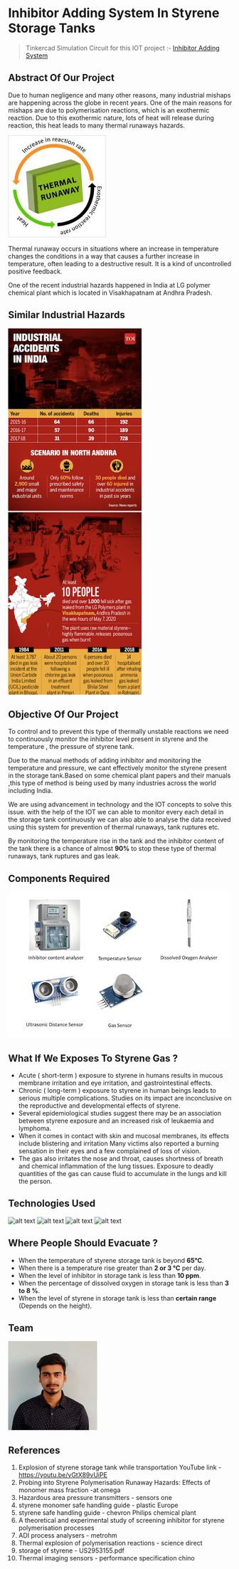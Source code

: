 # Inhibitor Adding System In Styrene Storage Tanks

> Tinkercad Simulation Circuit for this IOT project :- [Inhibitor Adding System](https://www.tinkercad.com/things/dovHE7qcp0i-inhibitor-adding-system/editel)


## Abstract Of Our Project

Due to human negligence and many other reasons, many  industrial mishaps are happening across the globe in recent years. One of the main reasons for mishaps are due  to polymerisation reactions, which is an exothermic  reaction. Due to this exothermic nature, lots of heat will release during reaction, this heat leads to many thermal runaways hazards.

![alt text](https://github.com/mvram123/Inhibitor-Adding-System-in-Styrene-Storage-tanks/blob/main/readme_resources/Thermal-Runaway.jpeg)

Thermal runaway occurs in situations where an  increase in temperature changes the conditions in a way  that causes a further increase in temperature, often leading to a destructive result. It is a kind of  uncontrolled positive feedback.

One of the recent industrial hazards happened in India at  LG polymer chemical plant which is located in Visakhapatnam at Andhra Pradesh.

## Similar Industrial Hazards 

![alt text](https://github.com/mvram123/Inhibitor-Adding-System-in-Styrene-Storage-tanks/blob/main/readme_resources/TOI%20Image1.png)
![alt text](https://github.com/mvram123/Inhibitor-Adding-System-in-Styrene-Storage-tanks/blob/main/readme_resources/TOI%20Image2.png)


## Objective Of Our Project

To control and to prevent this type of thermally unstable  reactions we need to continuously monitor the inhibitor level present in styrene and the temperature , the pressure of styrene tank.

Due to the manual methods of adding inhibitor and  monitoring the temperature and pressure, we cant effectively  monitor the styrene present in the storage tank.Based on some chemical plant papers and their  manuals ,this type of method is being used by many  industries across the world including India.

We are using advancement in technology and the IOT concepts to solve this issue. with the help of the IOT we can able to monitor every each detail in the storage tank continuously we can also able to analyse the data received using this system for prevention of thermal runaways, tank ruptures etc.

By monitoring the temperature rise in the tank and the inhibitor content of the tank there is a chance of almost **90%** to stop these type of thermal runaways, tank ruptures and gas leak.

## Components Required

![alt text](https://github.com/mvram123/Inhibitor-Adding-System-in-Styrene-Storage-tanks/blob/main/readme_resources/Components.png)


## What If We Exposes To Styrene Gas ?

- Acute ( short-term ) exposure to styrene in humans results in mucous membrane irritation and eye irritation, and gastrointestinal effects.
- Chronic ( long-term ) exposure to styrene in human beings leads to serious multiple complications. Studies on its impact are inconclusive on the reproductive and developmental effects of styrene.
- Several epidemiological studies suggest there may be an association between styrene exposure and an increased risk of leukaemia and lymphoma.
- When it comes in contact with skin and mucosal membranes, its effects include blistering and irritation Many victims also reported a burning sensation in their eyes and a few complained of loss of vision.
- The gas also irritates the nose and throat, causes shortness of breath and chemical inflammation of the lung tissues. Exposure to deadly quantities of the gas can cause fluid to accumulate in the lungs and kill the person.

## Technologies Used

![alt text](https://encrypted-tbn0.gstatic.com/images?q=tbn:ANd9GcTSldytX01wsQF38jZym2Uu9RQXZBJZVKczxjhvVG2k_OTi8dj3S_jQUNF_z25s0JD5d-g&usqp=CAU)
![alt text](https://encrypted-tbn0.gstatic.com/images?q=tbn:ANd9GcSDM5QedUajhTELGo3fGYlvD8w8J4cPn1QXp_HgD4MdPBvSxMWMUYjaiWWm124BOGR6LCI&usqp=CAU)
![alt text](https://www.cdata.com/ui/img/logo-amazons3.png)
![alt text](https://aws1.discourse-cdn.com/sitepoint/original/3X/b/5/b59a78e2ed76c705f3c0dcb300f3f222aefdcd99.png)

## Where People Should Evacuate ?

- When the temperature of styrene storage tank is beyond **65°C**.
- When there is a temperature rise greater than **2 or 3 °C** per day.
- When the level of inhibitor in storage tank is less than **10 ppm**.
- When the percentage of dissolved oxygen in storage tank is less than **3 to 8 %**.
- When the level of styrene in storage tank is less than **certain range** (Depends on the height).

## Team

![alt text](https://github.com/mvram123/Inhibitor-Adding-System-in-Styrene-Storage-tanks/blob/main/readme_resources/team.png)

## References 

1. Explosion of styrene storage tank while transportation YouTube link - https://youtu.be/vGtX89vUiPE
2. Probing into Styrene Polymerisation Runaway Hazards: Effects of monomer mass fraction -at omega
3. Hazardous area pressure transmitters - sensors one
4. styrene monomer safe handling guide - plastic Europe
5. styrene safe handling guide - chevron Philips chemical plant
6. A theoretical and experimental study of screening inhibitor for styrene polymerisation processes
7. ADI process analysers - metrohm
8. Thermal explosion of polymerisation reactions - science direct
9. storage of styrene - US2953155.pdf
10. Thermal imaging sensors - performance specification chino
